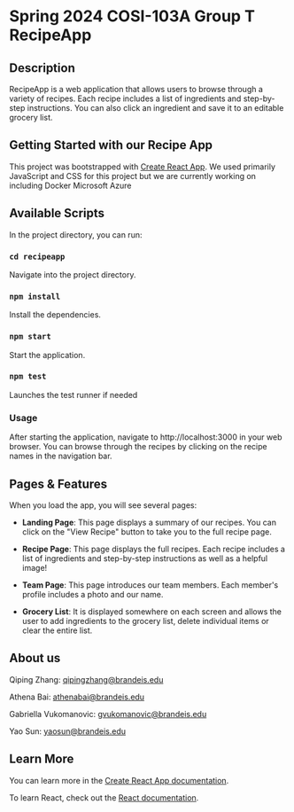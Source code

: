 # Spring 2024 COSI-103A Group T RecipeApp

## Description

RecipeApp is a web application that allows users to browse through a variety of recipes. Each recipe includes a list of ingredients and step-by-step instructions. You can also click an ingredient and save it to an editable grocery list.

## Getting Started with our Recipe App

This project was bootstrapped with [Create React App](https://github.com/facebook/create-react-app). We used primarily JavaScript and CSS for this project but we are currently working on including Docker Microsoft Azure

## Available Scripts

In the project directory, you can run:

### `cd recipeapp`

Navigate into the project directory.

### `npm install`

Install the dependencies.

### `npm start`

Start the application.

### `npm test`

Launches the test runner if needed

### Usage
After starting the application, navigate to http://localhost:3000 in your web browser. You can browse through the recipes by clicking on the recipe names in the navigation bar.

## Pages & Features

When you load the app, you will see several pages:

- **Landing Page**: This page displays a summary of our recipes. You can click on the "View Recipe" button to take you to the full recipe page.

- **Recipe Page**: This page displays the full recipes. Each recipe includes a list of ingredients and step-by-step instructions as well as a helpful image!

- **Team Page**: This page introduces our team members. Each member's profile includes a photo and our name.

- **Grocery List**: It is displayed somewhere on each screen and allows the user to add ingredients to the grocery list, delete individual items or clear the entire list.

## About us

Qiping Zhang: qipingzhang@brandeis.edu

Athena Bai: athenabai@brandeis.edu

Gabriella Vukomanovic: gvukomanovic@brandeis.edu

Yao Sun: yaosun@brandeis.edu

## Learn More

You can learn more in the [Create React App documentation](https://facebook.github.io/create-react-app/docs/getting-started).

To learn React, check out the [React documentation](https://reactjs.org/).



